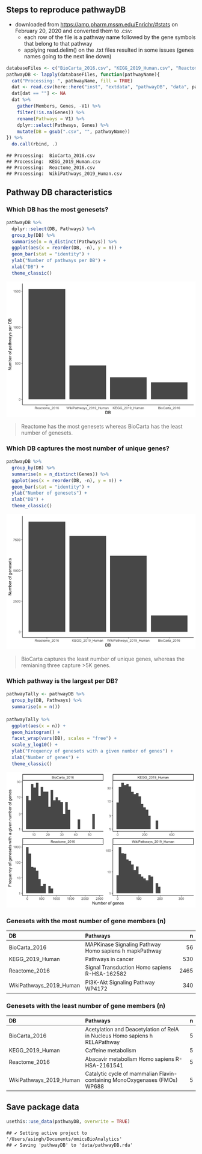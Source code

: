 
## Steps to reproduce pathwayDB

  - downloaded from <https://amp.pharm.mssm.edu/Enrichr/#stats> on
    February 20, 2020 and converted them to .csv:
      - each row of the file is a pathway name followed by the gene
        symbols that belong to that pathway
      - applying read.delim() on the .txt files resulted in some issues
        (genes names going to the next line down)

<!-- end list -->

``` r
databaseFiles <- c("BioCarta_2016.csv", "KEGG_2019_Human.csv", "Reactome_2016.csv", "WikiPathways_2019_Human.csv")
pathwayDB <- lapply(databaseFiles, function(pathwayName){
  cat("Processing: ", pathwayName, fill = TRUE)
  dat <- read.csv(here::here("inst", "extdata", "pathwayDB", "data", pathwayName), header = FALSE)
  dat[dat == ""] <- NA
  dat %>% 
    gather(Members, Genes, -V1) %>% 
    filter(!is.na(Genes)) %>% 
    rename(Pathways = V1) %>% 
    dplyr::select(Pathways, Genes) %>% 
    mutate(DB = gsub(".csv", "", pathwayName))
}) %>% 
  do.call(rbind, .)
```

    ## Processing:  BioCarta_2016.csv
    ## Processing:  KEGG_2019_Human.csv
    ## Processing:  Reactome_2016.csv
    ## Processing:  WikiPathways_2019_Human.csv

## Pathway DB characteristics

### Which DB has the most genesets?

``` r
pathwayDB %>% 
  dplyr::select(DB, Pathways) %>% 
  group_by(DB) %>% 
  summarise(n = n_distinct(Pathways)) %>% 
  ggplot(aes(x = reorder(DB, -n), y = n)) +
  geom_bar(stat = "identity") +
  ylab("Number of pathways per DB") +
  xlab("DB") +
  theme_classic()
```

![](pathways_files/figure-gfm/unnamed-chunk-2-1.png)<!-- -->

> Reactome has the most genesets whereas BioCarta has the least number
> of genesets.

### Which DB captures the most number of unique genes?

``` r
pathwayDB %>% 
  group_by(DB) %>% 
  summarise(n = n_distinct(Genes)) %>% 
  ggplot(aes(x = reorder(DB, -n), y = n)) +
  geom_bar(stat = "identity") +
  ylab("Number of genesets") +
  xlab("DB") +
  theme_classic()
```

![](pathways_files/figure-gfm/unnamed-chunk-3-1.png)<!-- -->

> BioCarta captures the least number of unique genes, whereas the
> remianing three capture \>5K genes.

### Which pathway is the largest per DB?

``` r
pathwayTally <- pathwayDB %>% 
  group_by(DB, Pathways) %>% 
  summarise(n = n())

pathwayTally %>% 
  ggplot(aes(x = n)) +
  geom_histogram() +
  facet_wrap(vars(DB), scales = "free") + 
  scale_y_log10() +
  ylab("Frequency of genesets with a given number of genes") +
  xlab("Number of genes") +
  theme_classic()
```

![](pathways_files/figure-gfm/unnamed-chunk-4-1.png)<!-- -->

### Genesets with the most number of gene members (n)

| DB                        | Pathways                                               |    n |
| :------------------------ | :----------------------------------------------------- | ---: |
| BioCarta\_2016            | MAPKinase Signaling Pathway Homo sapiens h mapkPathway |   56 |
| KEGG\_2019\_Human         | Pathways in cancer                                     |  530 |
| Reactome\_2016            | Signal Transduction Homo sapiens R-HSA-162582          | 2465 |
| WikiPathways\_2019\_Human | PI3K-Akt Signaling Pathway WP4172                      |  340 |

### Genesets with the least number of gene members (n)

| DB                        | Pathways                                                                    | n |
| :------------------------ | :-------------------------------------------------------------------------- | -: |
| BioCarta\_2016            | Acetylation and Deacetylation of RelA in Nucleus Homo sapiens h RELAPathway | 5 |
| KEGG\_2019\_Human         | Caffeine metabolism                                                         | 5 |
| Reactome\_2016            | Abacavir metabolism Homo sapiens R-HSA-2161541                              | 5 |
| WikiPathways\_2019\_Human | Catalytic cycle of mammalian Flavin-containing MonoOxygenases (FMOs) WP688  | 5 |

## Save package data

``` r
usethis::use_data(pathwayDB, overwrite = TRUE)
```

    ## ✔ Setting active project to '/Users/asingh/Documents/omicsBioAnalytics'
    ## ✔ Saving 'pathwayDB' to 'data/pathwayDB.rda'
